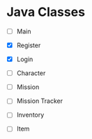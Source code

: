 # Java Classes

- [ ] Main
- [X] Register
- [X] Login
- [ ] Character
- [ ] Mission
- [ ] Mission Tracker
- [ ] Inventory
- [ ] Item

